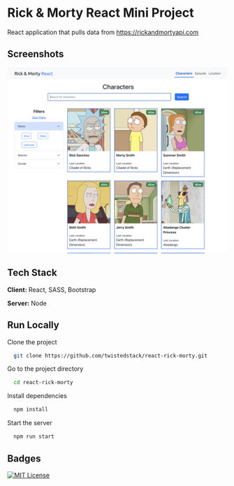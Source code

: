 
# Rick & Morty React Mini Project

React application that pulls data from https://rickandmortyapi.com




## Screenshots

![App Screenshot](ss.png)


## Tech Stack

**Client:** React, SASS, Bootstrap

**Server:** Node


## Run Locally

Clone the project

```bash
  git clone https://github.com/twistedstack/react-rick-morty.git
```

Go to the project directory

```bash
  cd react-rick-morty
```

Install dependencies

```bash
  npm install
```

Start the server

```bash
  npm run start
```


## Badges


[![MIT License](https://img.shields.io/badge/License-MIT-green.svg)](https://choosealicense.com/licenses/mit/)



